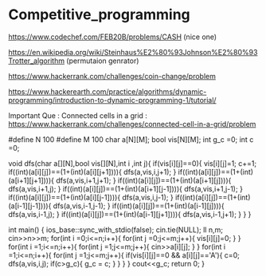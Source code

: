 # Competitive_programming

https://www.codechef.com/FEB20B/problems/CASH (nice one)

https://en.wikipedia.org/wiki/Steinhaus%E2%80%93Johnson%E2%80%93Trotter_algorithm  (permutaion genrator)

https://www.hackerrank.com/challenges/coin-change/problem

https://www.hackerearth.com/practice/algorithms/dynamic-programming/introduction-to-dynamic-programming-1/tutorial/

Important Que : Connected cells in a grid : https://www.hackerrank.com/challenges/connected-cell-in-a-grid/problem



#define N 100
#define M 100
char a[N][M];
bool vis[N][M];
int g_c =0;
int c =0;

void dfs(char a[][N],bool vis[][N],int i ,int j){
    if(vis[i][j]==0){
        vis[i][j]=1;
        c+=1;
        if((int)(a[i][j])==(1+(int)(a[i][j+1]))){
            dfs(a,vis,i,j+1);
        }
        if((int)(a[i][j])==(1+(int)(a[i+1][j+1]))){
            dfs(a,vis,i+1,j+1);
        }
        if((int)(a[i][j])==(1+(int)(a[i+1][j]))){
            dfs(a,vis,i+1,j);
        }
        if((int)(a[i][j])==(1+(int)(a[i+1][j-1]))){
            dfs(a,vis,i+1,j-1);
        }
        if((int)(a[i][j])==(1+(int)(a[i][j-1]))){
            dfs(a,vis,i,j-1);
        }
        if((int)(a[i][j])==(1+(int)(a[i-1][j-1]))){
            dfs(a,vis,i-1,j-1);
        }
        if((int)(a[i][j])==(1+(int)(a[i-1][j]))){
            dfs(a,vis,i-1,j);
        }
        if((int)(a[i][j])==(1+(int)(a[i-1][j+1]))){
            dfs(a,vis,i-1,j+1);
        }
    }
}

int main()
{
    ios_base::sync_with_stdio(false);
    cin.tie(NULL);
    ll n,m;
    cin>>n>>m;
    for(int i =0;i<=n;i++){
        for(int j =0;j<=m;j++){
            vis[i][j]=0;
        }
    }
    for(int i =1;i<=n;i++){
        for(int j =1;j<=m;j++){
            cin>>a[i][j];
        }
    }
    for(int i =1;i<=n;i++){
        for(int j =1;j<=m;j++){
            if(vis[i][j]==0 && a[i][j]=='A'){
                c=0;
                dfs(a,vis,i,j);
                if(c>g_c){
                    g_c = c;
                }
            }
        }
    }
    cout<<g_c;
    return 0;
}


